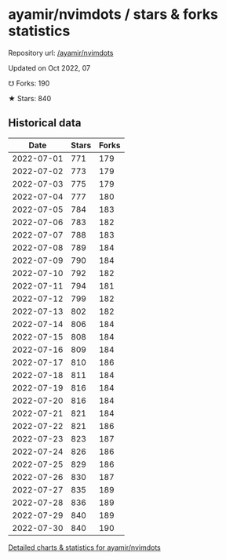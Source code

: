 # ayamir/nvimdots / stars & forks statistics

Repository url: [/ayamir/nvimdots](https://github.com/ayamir/nvimdots)

Updated on Oct 2022, 07

☋ Forks: 190

★ Stars: 840

## Historical data
| Date | Stars | Forks |
|------|-------|-------|
| 2022-07-01 | 771 | 179 | 
| 2022-07-02 | 773 | 179 | 
| 2022-07-03 | 775 | 179 | 
| 2022-07-04 | 777 | 180 | 
| 2022-07-05 | 784 | 183 | 
| 2022-07-06 | 783 | 182 | 
| 2022-07-07 | 788 | 183 | 
| 2022-07-08 | 789 | 184 | 
| 2022-07-09 | 790 | 184 | 
| 2022-07-10 | 792 | 182 | 
| 2022-07-11 | 794 | 181 | 
| 2022-07-12 | 799 | 182 | 
| 2022-07-13 | 802 | 182 | 
| 2022-07-14 | 806 | 184 | 
| 2022-07-15 | 808 | 184 | 
| 2022-07-16 | 809 | 184 | 
| 2022-07-17 | 810 | 186 | 
| 2022-07-18 | 811 | 184 | 
| 2022-07-19 | 816 | 184 | 
| 2022-07-20 | 816 | 184 | 
| 2022-07-21 | 821 | 184 | 
| 2022-07-22 | 821 | 186 | 
| 2022-07-23 | 823 | 187 | 
| 2022-07-24 | 826 | 186 | 
| 2022-07-25 | 829 | 186 | 
| 2022-07-26 | 830 | 187 | 
| 2022-07-27 | 835 | 189 | 
| 2022-07-28 | 836 | 189 | 
| 2022-07-29 | 840 | 189 | 
| 2022-07-30 | 840 | 190 | 


[Detailed charts & statistics for ayamir/nvimdots](https://reviewgithub.com/rep/ayamir/nvimdots)
